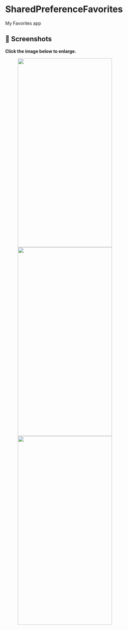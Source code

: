 # SharedPreferenceFavorites
 My Favorites app

 ## 📸 Screenshots

**Click the image below to enlarge.**

<img src="https://github.com/rogergcc/SharedPreferenceFavorites/blob/master/screenshots/screenshot-1572635453673.jpg" height="600" width="300" hspace="40">

<img src="https://github.com/rogergcc/SharedPreferenceFavorites/blob/master/screenshots/screenshot-1572666815800.jpg" height="600" width="300" hspace="40">


<img src="https://github.com/rogergcc/SharedPreferenceFavorites/blob/master/screenshots/screenshot-1572666933983.jpg" height="600" width="300" hspace="40">
